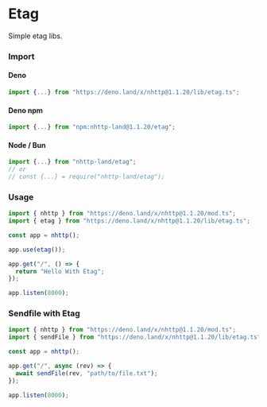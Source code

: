 # Etag
Simple etag libs.

### Import
#### Deno
```ts
import {...} from "https://deno.land/x/nhttp@1.1.20/lib/etag.ts";
```
#### Deno npm
```ts
import {...} from "npm:nhttp-land@1.1.20/etag";
```
#### Node / Bun
```ts
import {...} from "nhttp-land/etag";
// or
// const {...} = require("nhttp-land/etag");
```

### Usage
```ts
import { nhttp } from "https://deno.land/x/nhttp@1.1.20/mod.ts";
import { etag } from "https://deno.land/x/nhttp@1.1.20/lib/etag.ts";

const app = nhttp();

app.use(etag());

app.get("/", () => {
  return "Hello With Etag";
});

app.listen(8000);
```

### Sendfile with Etag
```ts
import { nhttp } from "https://deno.land/x/nhttp@1.1.20/mod.ts";
import { sendFile } from "https://deno.land/x/nhttp@1.1.20/lib/etag.ts";

const app = nhttp();

app.get("/", async (rev) => {
  await sendFile(rev, "path/to/file.txt");
});

app.listen(8000);
```